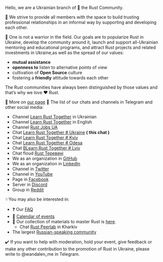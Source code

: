 Hello, we are a Ukrainian branch of 🦀 the Rust Community.

🏁 We strive to provide all members with the space to build trusting professional relationships in an informal way by supporting and developing each other.

🤝 One is not a warrior in the field. Our goals are to popularize Rust in Ukraine, develop the community around it, launch and support all-Ukrainian mentoring and educational programs, and attract Rust projects and related investments in Ukraine,as well as the spread of our values:

- **mutual assistance**
- **openness to** listen to alternative points of view
- cultivation of **Open Source** culture
- fostering a **friendly** attitude towards each other

The Rust communities have always been distinguished by those values and that’s why we love ❤️ Rust.

📃 More on [our page](https://github.com/rust-lang-ua/learn_rust_together)
💬 The list of our chats and channels in Telegram and other social media:

- Channel [Learn Rust Together](https://t.me/learn_rust_ukr) in Ukrainian
- Channel [Learn Rust Together](https://t.me/learn_rust) in English
- Channel [Rust Jobs UA](https://t.me/rust_jobs_ua)
- Chat [Learn Rust Together # Ukraine](https://t.me/rustlang_ua) **( this chat )**
- Chat [Learn Rust Together # Kyiv](https://t.me/learn_rust_together_kyiv) 
- Chat [Learn Rust Together # Odesa](https://t.me/learn_rust_together_odesa)
- Chat [ВLearn Rust Together # Lviv](https://t.me/learn_rust_together_lviv)
- Chat floud [Rust Теревені](https://t.me/rust_tereveni)
- We as an organization in [GitHub](https://github.com/rust-lang-ua)
- We as an organization in [LinkedIn](https://www.linkedin.com/company/ukrainian-rust-community)
- Channel in [Twitter](https://twitter.com/LearnTogetherP)
- Channel in [YouTube](https://www.youtube.com/channel/UCmkAFUu2MVOX8ly0LjB6TMA)
- Page in [Facebook](https://www.facebook.com/learntogetherpro) 
- Server in [Discord](https://discord.com/invite/JVCZfTVf5A)  
- Group in [Reddit](https://www.reddit.com/r/rustlang_ua)

✨You may also be interested in:

- ❓ Our [FAQ](https://t.me/rustlang_ua/2344)
- 📅 [Calendar of events](https://t.me/rustlang_ua/2350) 
- 📖 Our collection of materials to master Rust is [here](https://github.com/rust-lang-ua/learn_rust_together/blob/master/learn.md).
  - Chat [Rust Peerlab](https://t.me/peerlab_kharkiv_rust) in Kharkiv
- The largest [Russian-speaking community](https://t.me/rustlang_ru)

✔️ If you want to help with moderation, hold your event, give feedback or make any other contribution to the promotion of Rust in Ukraine, please write to @wandalen_me in Telegram.
